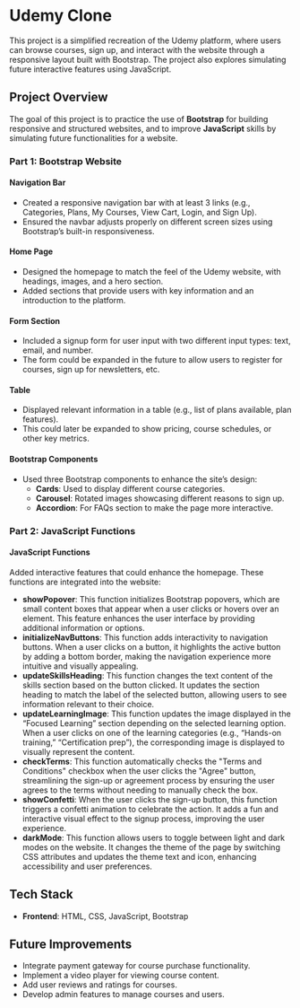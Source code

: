
# Udemy Clone

This project is a simplified recreation of the Udemy platform, where users can browse courses, sign up, and interact with the website through a responsive layout built with Bootstrap. The project also explores simulating future interactive features using JavaScript.

## Project Overview

The goal of this project is to practice the use of **Bootstrap** for building responsive and structured websites, and to improve **JavaScript** skills by simulating future functionalities for a website.

### **Part 1: Bootstrap Website**

#### Navigation Bar
- Created a responsive navigation bar with at least 3 links (e.g., Categories, Plans, My Courses, View Cart, Login, and Sign Up).
- Ensured the navbar adjusts properly on different screen sizes using Bootstrap’s built-in responsiveness.

#### Home Page
- Designed the homepage to match the feel of the Udemy website, with headings, images, and a hero section.
- Added sections that provide users with key information and an introduction to the platform.

#### Form Section
- Included a signup form for user input with two different input types: text, email, and number.
- The form could be expanded in the future to allow users to register for courses, sign up for newsletters, etc.

#### Table
- Displayed relevant information in a table (e.g., list of plans available, plan features).
- This could later be expanded to show pricing, course schedules, or other key metrics.

#### Bootstrap Components
- Used three Bootstrap components to enhance the site’s design:
  - **Cards**: Used to display different course categories.
  - **Carousel**: Rotated images showcasing different reasons to sign up.
  - **Accordion**: For FAQs section to make the page more interactive.

### **Part 2: JavaScript Functions**

#### JavaScript Functions
Added interactive features that could enhance the homepage. These functions are integrated into the website:

- **showPopover**: This function initializes Bootstrap popovers, which are small content boxes that appear when a user clicks or hovers over an element. This feature enhances the user interface by providing additional information or options.
- **initializeNavButtons**: This function adds interactivity to navigation buttons. When a user clicks on a button, it highlights the active button by adding a bottom border, making the navigation experience more intuitive and visually appealing.
- **updateSkillsHeading**: This function changes the text content of the skills section based on the button clicked. It updates the section heading to match the label of the selected button, allowing users to see information relevant to their choice.
- **updateLearningImage**: This function updates the image displayed in the “Focused Learning” section depending on the selected learning option. When a user clicks on one of the learning categories (e.g., “Hands-on training,” “Certification prep”), the corresponding image is displayed to visually represent the content.
- **checkTerms**: This function automatically checks the "Terms and Conditions" checkbox when the user clicks the "Agree" button, streamlining the sign-up or agreement process by ensuring the user agrees to the terms without needing to manually check the box.
- **showConfetti**: When the user clicks the sign-up button, this function triggers a confetti animation to celebrate the action. It adds a fun and interactive visual effect to the signup process, improving the user experience.
- **darkMode**: This function allows users to toggle between light and dark modes on the website. It changes the theme of the page by switching CSS attributes and updates the theme text and icon, enhancing accessibility and user preferences.

## Tech Stack

- **Frontend**: HTML, CSS, JavaScript, Bootstrap

## Future Improvements

- Integrate payment gateway for course purchase functionality.
- Implement a video player for viewing course content.
- Add user reviews and ratings for courses.
- Develop admin features to manage courses and users.
